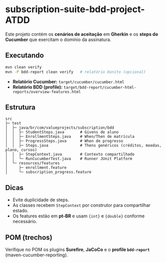 
# subscription-suite-bdd-project-ATDD

Este projeto contém os **cenários de aceitação** em **Gherkin** e os **steps do Cucumber** que exercitam o domínio da assinatura.

## Executando

```bash
mvn clean verify
mvn -P bdd-report clean verify   # relatório bonito (opcional)
```

- **Relatório Cucumber:** `target/cucumber/cucumber.html`  
- **Relatório BDD (profile):** `target/bdd-report/cucumber-html-reports/overview-features.html`

## Estrutura

```
src
├─ test
│  ├─ java/br/com/valueprojects/subscription/bdd
│  │  ├─ StudentSteps.java       # Givens de aluno
│  │  ├─ EnrollmentSteps.java    # When/Then de matrícula
│  │  ├─ ProgressSteps.java      # When de progresso
│  │  ├─ Steps.java              # Thens genéricos (créditos, moedas, plano, cursos)
│  │  ├─ StepContext.java        # Contexto compartilhado
│  │  └─ RunCucumberTest.java    # Runner JUnit Platform
│  └─ resources/features
│     ├─ enrollment.feature
│     └─ subscription_progress.feature
```

## Dicas

- Evite duplicidade de steps.  
- As classes recebem `StepContext` por construtor para compartilhar estado.  
- Os features estão em **pt-BR** e usam `{int}` e `{double}` conforme necessário.

## POM (trechos)

Verifique no POM os plugins **Surefire**, **JaCoCo** e o **profile `bdd-report`** (maven-cucumber-reporting).
